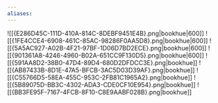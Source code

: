 ```yaml
---
aliases:
---
```

![[{E286D45C-111D-410A-814C-8DEBF9451E4B}.png|bookhue|600]]
![[{1FE4CCE4-6908-461C-85AC-98286F0AA5D8}.png|bookhue|600]]
![[{5A5AC927-A02B-4F21-97BF-1D06D7BD2ECE}.png|bookhue|600]]
![[{901361A8-4246-4960-B02A-651CC9F130D5}.png|bookhue|600]]
![[{591AA8D2-38B0-47D4-89D4-680D2DFDCC3E}.png|bookhue]]
![[{AB87433B-8D1E-47A5-BFCB-3AC5D03D39AF}.png|bookhue]]
![[{C55766D5-58EA-455C-953C-2FB81C1965A2}.png|bookhue]]
![[{5B89075D-BB3C-4302-ADA3-CDE0CF10E954}.png|bookhue]]
![[{BB3FE95F-7167-4FCB-8F10-C8E9AABF028B}.png|bookhue]]